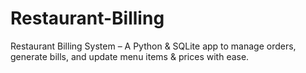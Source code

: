 # Restaurant-Billing
Restaurant Billing System – A Python &amp; SQLite app to manage orders, generate bills, and update menu items &amp; prices with ease.
